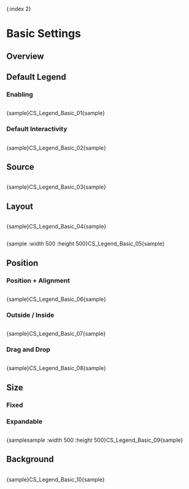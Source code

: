 {:index 2}
# Basic Settings

## Overview

## Default Legend

### Enabling

```

```

{sample}CS\_Legend\_Basic\_01{sample}

### Default Interactivity

```

```

{sample}CS\_Legend\_Basic\_02{sample}

## Source

```

```

{sample}CS\_Legend\_Basic\_03{sample}

## Layout

```

```

{sample}CS\_Legend\_Basic\_04{sample}

```

```

{sample :width 500 :height 500}CS\_Legend\_Basic\_05{sample}

## Position

### Position + Alignment

```

```

{sample}CS\_Legend\_Basic\_06{sample}

### Outside / Inside

```

```

{sample}CS\_Legend\_Basic\_07{sample}

### Drag and Drop

```

```

{sample}CS\_Legend\_Basic\_08{sample}

## Size

### Fixed

### Expandable

```

```

{samplesample :width 500 :height 500}CS\_Legend\_Basic\_09{sample}

## Background

```

```

{sample}CS\_Legend\_Basic\_10{sample}
